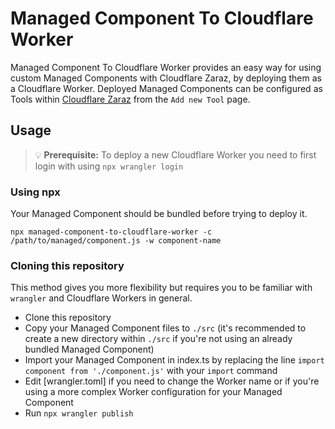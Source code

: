 # Managed Component To Cloudflare Worker 

Managed Component To Cloudflare Worker provides an easy way for using custom Managed Components with Cloudflare Zaraz, by deploying them as a Cloudflare Worker. Deployed Managed Components can be configured as Tools within [Cloudflare Zaraz](https://dash.cloudflare.com/) from the `Add new Tool` page.

## Usage

> 💡 **Prerequisite:** To deploy a new Cloudflare Worker you need to first login with using `npx wrangler login`

### Using npx

Your Managed Component should be bundled before trying to deploy it.

`npx managed-component-to-cloudflare-worker -c /path/to/managed/component.js -w component-name`

### Cloning this repository

This method gives you more flexibility but requires you to be familiar with `wrangler` and Cloudflare Workers in general.

- Clone this repository
- Copy your Managed Component files to `./src` (it's recommended to create a new directory within `./src` if you're not using an already bundled Managed Component)
- Import your Managed Component in index.ts by replacing the line `import component from './component.js'` with your `import` command
- Edit [wrangler.toml] if you need to change the Worker name or if you're using a more complex Worker configuration for your Managed Component
- Run `npx wrangler publish`

